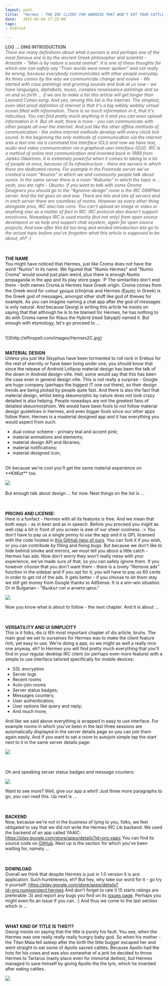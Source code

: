 ```yaml
---
layout: post
title:  "Hermes - THE IRC CLIENT FOR ANDROID THAT WON'T EAT YOUR CATTLE"
date:   2015-05-04 17:25:00
tags:
- android

---
```


<span style="color:#555555;">
<b>LOO ... ONG INTRODUCTION</b><br>
<i>
There are many definitions about what a person is and perhaps one of the most famous one is by the ancient Greek philosopher and scientist - Aristotle - "Man is by nature a social animal". It is one of these thoughts for which one can safely say "Truer words were never spoken" and not really be wrong, because everybody communicates with other people everyday. As times comes by the way we communicate change and evolve - We started with cave paintings and grunting sounds and look at us now - we have languages, alphabets, music, complex renaissance paintings and so on and so forth ... if we are to make a list this article will get longer than Leonard Cohen song. And yes, among this list is the internet.
The simplest, even idiot proof definition of internet is that it's a big wibbly wobbly virtual ocean filled with information. There is so much information in it, that it's ridiculous. You can find pretty much anything in it and you can even upload information in it.  But oh wait, there is more - you can communicate with other people all over the internet. And just like the other offline methods of communication - the online internet methods develop with every clock tick sound. In the beginning the only methods of communication via the internet was a text one via a command line interface (CLI) and now we have text, audio and video communication via a graphical user interface (GUI).
IRC is a method of online text communication and invented back in 1988 from Jarkko Oikarinen. It is extremely powerful when it comes to taking to a lot of people at once, because of its infrastructure - there are servers in which there are dedicated rooms. For example in the Freenode server we've created a room "#numix" in which we and community people talk about numix. In the same server there is a room "#ubuntu" in which the topic is ... yeah, you are right - Ubuntu. If you want to talk with some Gnome Designers you should go to the "#gnome-design" room is the IRC GIMPNet server. And the list goes on and one. There are lots and lots of servers and in each server there are countless of rooms. However as every other thing alongside pros, IRC also has cons. You can't upload an image or video or anything else as a matter of fact in IRC. IRC protocol also doesn't support emoticons. Nowadays IRC is used mostly (but not only) from open source developers or as help and support chat ssystem, again for open source projects.
And now after this bit too long and winded introduction lets go to the actual topic before you've forgotten what this article is supposed to be about, eh? :)</i>
</span>

<br><br>
<b>THE NAME</b><br>
You might have noticed that Hermes, just like Croma does not have the word "Numix" in its name. We figured that "Numix Hermes" and "Numix Croma" would sound just plain weird, plus there is enough Numix propaganda in the app and its play store page. :P The similarities don't end there - both names Croma is Hermes have Greek origin. Croma comes from the Greek word for colour χρώμα (chró̱ma) and Hermes (Ερμής in Greek) is the Greek god of messages, amongst other stuff like god of thieves for example. As you can imagine naming a chat app after the god of messages is only natural. And because Georgi is writing this article he insists on saying that that although he is to be blamed for Hermes, he has nothing to do with Croma name for Klaus the Hybrid (read Satyajit) named it. But enough with etymology, let's go proceed to ...

<br>
![](http://elfinspell.com/images/Hermes2C.jpg)
<br><br>

<b>MATERIAL DESIGN</b><br>
Unless you just like Sisyphus have been tormented to roll rock in Erebus for the rest of eternity or have been living under one, you should know that since the release of Android Lollipop material design has been the talk of the down in Android design-ville. Hell, some would say that this has been the case even in general design ville. This is not really a surprise - Google are huge company (perhaps the biggest IT one out there), so their design trends are being picked by people quite fast. And there is also the fact that material design, whilst being skeumorphic by nature does not look crazy detailed is also helping. People nowadays are not the greatest fans of detailed skeuomorphism.
We would have been fools to not follow material design guidelines in Hermes, and even bigger fools since our other apps follow them. Hermes is a maaterial designed app and it has everything you would aspect from such:
 
- dual colour scheme - primary teal and accent pink;
- material animations and elements;
- material design API and libraries;
- material notifications;
- material designed icon;

<br>
Oh because we're cool you'll get the same material experience on **KitKat** too.

![](https://lh3.googleusercontent.com/yQIMQ_bObLS3tUvwNyNhsqJp54JEu5UG5mlbQ4N8yDE8WdPYFMfVdhg7XP9CT1bcoNg=h900)
 <br><br>
But enough talk about design ... for now. Next things on the list is ...

<br><br>
<b>PRICING AND LICENSE:</b><br>
Here is a funfact - Hermes with all its features is free. And we mean that both ways - as in beer and as in speech.
Before you proceed you might as well clap a bit in front of you screen is awe of our sheer coolness. :>
You don't have to pay us a single penny to use the app and it is GPL licensed with the code hosted in [this GitHub repo of ours](https://github.com/numixproject/org.numixproject.hermes). You can fork it if you wish, or you can contribute by filling and fixing bugs.
But because we don't like to hide behind smoke and mirrors, we must tell you about a little catch - Hermes has ads. Now don't worry they won't really mess with your experience, we've made sure of that, so you can safely ignore them. If you however choose that you don't want them - there is a lovely "Remove ads" function in the sidebar and if you opt for it, you will have to pay us 60 cents in order to get rid of the ads. It gets better - if you choose to let them stay we still get money from Google thanks to AdSense. It is a win-win situation. Or in Bulgarian - "Въʌkът сит и агнето цяʌо."
 
![](http://numixproject.github.io/blog/res/blog/20150504/ads.png)

Now you know what is about to follow - the next chapter. And it is about ...

<br><br>
<b>VERSATILITY AND UI SIMPLICITY</b><br>
This is it folks, dis iz tEh most important chapter of dis article, bruhs.
The main goal we set to ourselves for Hermes was to make the client feature rich, yet easy to use. We're doing a app, so we might as well a really nice one anyway, eh?
In Hermes you will find pretty much everything that you'll find in your regular desktop IRC client (or perhaps even more feature) with a simple to use interface tailored specifically for mobile devices:
 
- SSL encryption
- Server logs
- Recent rooms
- Auto-join rooms
- Server status badges;
- Messages counters;
- User authentication;
- User options like query and reply;
- And much more;
 
And like we said above everything is wrapped in easy to use interface. For example rooms in which you've been in the last three sessions are automatically displayed in the server details page so you can join them again easily. And if you want to set a room to autojoin simple tap the start next to it in the same server details page:
 
![](https://lh3.googleusercontent.com/LIpf-KZfVr0_IGr8XbJfMf49aTFhp4fZg02J7ewPANAjgbNyw68sRaFQLYwkLn24xD4=h900)

<br><br>
Oh and speaking server status badges and message counters:
 
![](https://lh3.googleusercontent.com/cneLAMB9kzp1wuf7hEE-PLin9QnAWNv9nIezPyfGYW7bJywINTiuGrHgZu3o8idrbDo=h900)
 
Want to see more? Well, give our app a whirl!
Just three more paragraphs to go, you can read this. Up next is ...

<br><br>
<b>BACKEND</b><br>
Now, because we're not in the business of lying to you, folks, we feel obligated to say that we did not write the Hermes IRC Lib backend. We used the backend of an app called YAAIC:
https://play.google.com/store/apps/details?id=org.yaaic
You can find its source code on [GitHub](https://github.com/pocmo/Yaaic).
Next up is the section for which you've been waiting for, namely ...

<br><br>
<b>DOWNLOAD</b><br>
Overall we think that despite Hermes is just in 1.0 version it is ace application. Such humbleness, eh?
But hey, why take our word for it - go try it yourself:
https://play.google.com/store/apps/details?id=org.numixproject.hermes
And don't forget to rate it (5 starts ratings are preferable :3) and report any bugs you find on its [issues page](https://github.com/numixproject/org.numixproject.hermes/issues). Perhaps you might even fix an issue if you can. :)
And thus we come to the last section which is ...

<br><br>
<b>WHAT KIND OF TITLE IS THIS?!?</b><br>
Georgi insists on saying that the title is purely his fault. You see, when the Hermes was one really really really hungry baby god. So when his mother - the Titan Maia fell asleep after the birth the little bugger escaped her and went straight to eat some of Apollo sacred cattles. Because Apollo had the hots for his cows and was also somewhat of a jerk he decided to throw Hermes to Tartarus (nasty place even for immortal deities), but Hermes managed to save himself by giving Apollo the the lyre, which he invented after eating cattles.
 
![](http://www.etfroundup.com/wp-content/uploads/2014/11/thats_all_folks_wallpaper.jpg)
